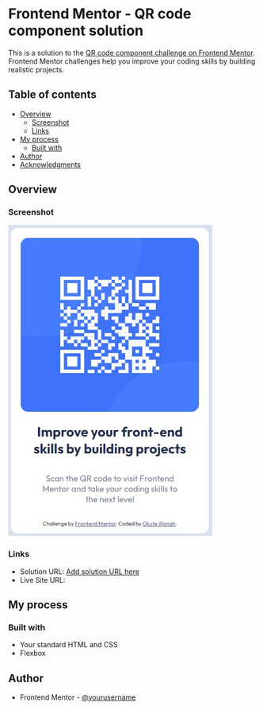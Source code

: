 # Frontend Mentor - QR code component solution

This is a solution to the [QR code component challenge on Frontend Mentor](https://www.frontendmentor.io/challenges/qr-code-component-iux_sIO_H). Frontend Mentor challenges help you improve your coding skills by building realistic projects. 

## Table of contents

- [Overview](#overview)
  - [Screenshot](#screenshot)
  - [Links](#links)
- [My process](#my-process)
  - [Built with](#built-with)
- [Author](#author)
- [Acknowledgments](#acknowledgments)


## Overview

### Screenshot

![](./screenshot.jpg)

### Links

- Solution URL: [Add solution URL here](https://your-solution-url.com)
- Live Site URL: [](https://okutewonah.github.io/fm-qr-code-component-challenge/)

## My process

### Built with

- Your standard HTML and CSS
- Flexbox

## Author

- Frontend Mentor - [@yourusername](https://www.frontendmentor.io/profile/okutewonah)

